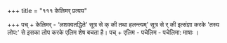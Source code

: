 +++
title = "१११ केलिमर् प्रत्यय"

+++
पच् + केलिमर् - ‘लशक्वतद्धिते' सूत्र से क् की तथा हलन्त्यम्' सूत्र से र् की इत्संज्ञा करके 'तस्य लोप:' से इसका लोप करके एलिम शेष बचता है।
पच् + एलिम - पचेलिम - पचेलिमा: माषाः ।